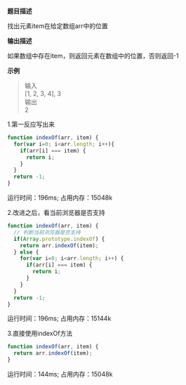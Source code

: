 **题目描述**

找出元素item在给定数组arr中的位置

**输出描述**

如果数组中存在item，则返回元素在数组中的位置，否则返回-1

**示例**

> 输入<br>
> [1, 2, 3, 4], 3<br>
> 输出<br>
> 2

1.第一反应写出来
```js
function indexOf(arr, item) {
  for(var i=0; i<arr.length; i++){
    if(arr[i] === item) {
      return i;
    }
  }
  return -1;
}
```
运行时间：196ms; 占用内存：15048k

2.改进之后，看当前浏览器是否支持
```js
function indexOf(arr, item) {
  // 判断当前浏览器是否支持
  if(Array.prototype.indexOf) {
    return arr.indexOf(item);
  } else {
    for(var i=0; i<arr.length; i++) {
      if(arr[i] === item) {
        return i;
      }
    }
  }
  return -1;
}
```
运行时间：196ms; 占用内存：15144k

3.直接使用indexOf方法
```js
function indexOf(arr, item) {
  return arr.indexOf(item);
}
```
运行时间：144ms; 占用内存：15048k